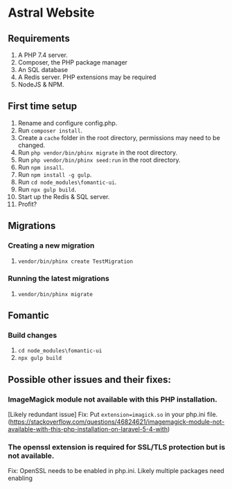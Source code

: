 # Astral Website

## Requirements
1. A PHP 7.4 server.
2. Composer, the PHP package manager
3. An SQL database
4. A Redis server. PHP extensions may be required
5. NodeJS & NPM.

## First time setup
1. Rename and configure config.php.
2. Run `composer install`.
3. Create a `cache` folder in the root directory, permissions may need to be changed.
4. Run `php vendor/bin/phinx migrate` in the root directory.
5. Run `php vendor/bin/phinx seed:run` in the root directory.
6. Run `npm insall`. 
7. Run `npm install -g gulp`.
8. Run `cd node_modules\fomantic-ui`.
9. Run `npx gulp build`.
10. Start up the Redis & SQL server.
11. Profit?

## Migrations

### Creating a new migration
1. `vendor/bin/phinx create TestMigration`

### Running the latest migrations
1. `vendor/bin/phinx migrate`

## Fomantic

### Build changes
1. `cd node_modules\fomantic-ui`
2. `npx gulp build`


## Possible other issues and their fixes:

### ImageMagick module not available with this PHP installation.
[Likely redundant issue] Fix: Put `extension=imagick.so` in your php.ini file. (https://stackoverflow.com/questions/46824621/imagemagick-module-not-available-with-this-php-installation-on-laravel-5-4-with)

### The openssl extension is required for SSL/TLS protection but is not available.
Fix: OpenSSL needs to be enabled in php.ini. Likely multiple packages need enabling